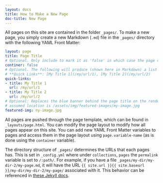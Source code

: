```yaml
---
layout: docs
title: How to Make a New Page
doc-title: New Page
---
```


All pages on this site are contained in the folder `_pages/`. To make a new page, you simply create a new Markdown (`.md`) file in the `_pages/` directory with the following YAML Front Matter:

```yaml
layout: page
title: Page Title
# Optional. Only include to mark it as 'false' in which case the page content will not be wrapped in container and page-content divs. For an example, see the events page
continer: false
# Optional. The following will produce (shown here in Markdown) a list of "quick links" at the top of the page below the banner. It will be formatted as:
# **Quick Links**: [My Title 1](/my/url/1), [My Title 2](/my/url/2)
quick-links:
- title: My Title 1
  url: /my/url/1
- title: My Title 2
  url: /my/url/2
# Optional: Replaces the blue banner behind the page title on the rendered page with the provided image
# assumed location is /assets/img/featured-images/my-image.jpg
featured-img: ny-image.jpg
```

All pages are pushed through the page template, which can be found in `_layouts/page.html`. You can modify the page layout to modify how all pages appear on this site. You can add new YAML Front Matter variables to pages and access them in the page layout using `page.variable-name` (as is done using the `container` variable).

The directory structure of `_pages/` determines the URLs that each pages has. This is set in `_config.yml` where under `collections`, `pages` the `permalink` variable is set to `/:path/`. For example, if you have a file `_pages/my-dir/my-dir-2/my-page.md`, it will have the URL `{{ site.url }}{{ site.baseurl }}/my-dir/my-dir-2/my-page/` associated with it. This behavior can be referenced in [these Jekyll docs](https://jekyllrb.com/docs/collections/#step3).